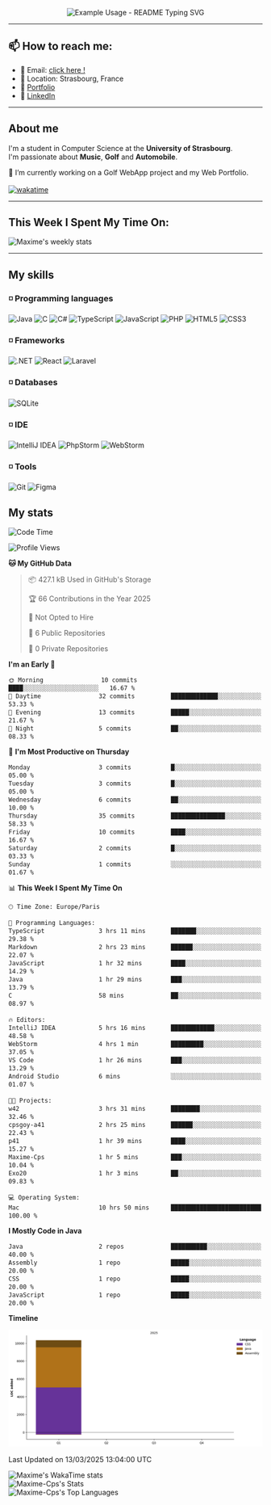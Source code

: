
<p align="center">
  <img src="https://readme-typing-svg.demolab.com/?lines=Hi+!;I'm+Maxime+Chapuis;Feel+free+to+take+a+look+at+my+GitHub+Profile&font=Fira%20Code&center=true&width=380&height=50&duration=4000&pause=1000" alt="Example Usage - README Typing SVG">
</p>

---

##  📫 How to reach me:

  - 📧 Email: [click here !](maxime.chapuis60@gmail.com)
  - 📌 Location: Strasbourg, France
  - 📝 [Portfolio](https://myportfolio-maxime-chapuis.vercel.app/)
  - 📝 [LinkedIn](https://www.linkedin.com/in/maxime-chapuis-1b1b3b1b3/)

---

## About me

I'm a student in Computer Science at the **University of Strasbourg**.
<br>
I'm passionate about **Music**, **Golf** and **Automobile**.

🔭 I’m currently working on a Golf WebApp project and my Web Portfolio.
<br>
<br>
[![wakatime](https://wakatime.com/badge/user/5f7eb571-b054-4c7e-825f-bf1e9160676b.svg)](https://wakatime.com/@5f7eb571-b054-4c7e-825f-bf1e9160676b)

---

## This Week I Spent My Time On:

![Maxime's weekly stats](https://myportfolio-maxime-chapuis.vercel.app/ressources/weekly_stats.svg)

---

## My skills

### ◽️ Programming languages

![Java](https://img.shields.io/badge/Java-007396?style=for-the-badge&logo=java&logoColor=white)
![C](https://img.shields.io/badge/C-00599C?style=for-the-badge&logo=&logoColor=white)
![C#](https://img.shields.io/badge/C%23-239120?style=for-the-badge&logo=c-sharp&logoColor=white)
![TypeScript](https://img.shields.io/badge/TypeScript-007ACC?style=for-the-badge&logo=typescript&logoColor=white)
![JavaScript](https://img.shields.io/badge/JavaScript-F7DF1E?style=for-the-badge&logo=javascript&logoColor=black)
![PHP](https://img.shields.io/badge/PHP-777BB4?style=for-the-badge&logo=php&logoColor=white)
![HTML5](https://img.shields.io/badge/HTML5-E34F26?style=for-the-badge&logo=html5&logoColor=white)
![CSS3](https://img.shields.io/badge/CSS3-1572B6?style=for-the-badge&logo=css3&logoColor=white)



### ◽️ Frameworks

![.NET](https://img.shields.io/badge/.NET-512BD4?style=for-the-badge&logo=.net&logoColor=white)
![React](https://img.shields.io/badge/React-0a7ea4?style=for-the-badge&logo=react&logoColor=white)
![Laravel](https://img.shields.io/badge/Laravel-DD0031?style=for-the-badge&logo=laravel&logoColor=white)

### ◽️ Databases

![SQLite](https://img.shields.io/badge/SQLite-4479A1?style=for-the-badge&logo=sqlite&logoColor=white)

### ◽️ IDE

![IntelliJ IDEA](https://img.shields.io/badge/IntelliJIDEA-000000?style=for-the-badge&logo=intellij-idea&logoColor=white)
![PhpStorm](https://img.shields.io/badge/PhpStorm-000000?style=for-the-badge&logo=phpstorm&logoColor=white)
![WebStorm](https://img.shields.io/badge/WebStorm-000000?style=for-the-badge&logo=webstorm&logoColor=white)

### ◽️ Tools

![Git](https://img.shields.io/badge/Git-F05032?style=for-the-badge&logo=git&logoColor=white)
![Figma](https://img.shields.io/badge/Figma-F05032?style=for-the-badge&logo=figma&logoColor=white)

## My stats

<!--START_SECTION:waka-->
![Code Time](http://img.shields.io/badge/Code%20Time-13%20hrs%204%20mins-blue)

![Profile Views](http://img.shields.io/badge/Profile%20Views-0-blue)

**🐱 My GitHub Data** 

> 📦 427.1 kB Used in GitHub's Storage 
 > 
> 🏆 66 Contributions in the Year 2025
 > 
> 🚫 Not Opted to Hire
 > 
> 📜 6 Public Repositories 
 > 
> 🔑 0 Private Repositories 
 > 
**I'm an Early 🐤** 

```text
🌞 Morning                10 commits          ████░░░░░░░░░░░░░░░░░░░░░   16.67 % 
🌆 Daytime                32 commits          █████████████░░░░░░░░░░░░   53.33 % 
🌃 Evening                13 commits          █████░░░░░░░░░░░░░░░░░░░░   21.67 % 
🌙 Night                  5 commits           ██░░░░░░░░░░░░░░░░░░░░░░░   08.33 % 
```
📅 **I'm Most Productive on Thursday** 

```text
Monday                   3 commits           █░░░░░░░░░░░░░░░░░░░░░░░░   05.00 % 
Tuesday                  3 commits           █░░░░░░░░░░░░░░░░░░░░░░░░   05.00 % 
Wednesday                6 commits           ██░░░░░░░░░░░░░░░░░░░░░░░   10.00 % 
Thursday                 35 commits          ███████████████░░░░░░░░░░   58.33 % 
Friday                   10 commits          ████░░░░░░░░░░░░░░░░░░░░░   16.67 % 
Saturday                 2 commits           █░░░░░░░░░░░░░░░░░░░░░░░░   03.33 % 
Sunday                   1 commits           ░░░░░░░░░░░░░░░░░░░░░░░░░   01.67 % 
```


📊 **This Week I Spent My Time On** 

```text
🕑︎ Time Zone: Europe/Paris

💬 Programming Languages: 
TypeScript               3 hrs 11 mins       ███████░░░░░░░░░░░░░░░░░░   29.38 % 
Markdown                 2 hrs 23 mins       ██████░░░░░░░░░░░░░░░░░░░   22.07 % 
JavaScript               1 hr 32 mins        ████░░░░░░░░░░░░░░░░░░░░░   14.29 % 
Java                     1 hr 29 mins        ███░░░░░░░░░░░░░░░░░░░░░░   13.79 % 
C                        58 mins             ██░░░░░░░░░░░░░░░░░░░░░░░   08.97 % 

🔥 Editors: 
IntelliJ IDEA            5 hrs 16 mins       ████████████░░░░░░░░░░░░░   48.58 % 
WebStorm                 4 hrs 1 min         █████████░░░░░░░░░░░░░░░░   37.05 % 
VS Code                  1 hr 26 mins        ███░░░░░░░░░░░░░░░░░░░░░░   13.29 % 
Android Studio           6 mins              ░░░░░░░░░░░░░░░░░░░░░░░░░   01.07 % 

🐱‍💻 Projects: 
w42                      3 hrs 31 mins       ████████░░░░░░░░░░░░░░░░░   32.46 % 
cpsgoy-a41               2 hrs 25 mins       ██████░░░░░░░░░░░░░░░░░░░   22.43 % 
p41                      1 hr 39 mins        ████░░░░░░░░░░░░░░░░░░░░░   15.27 % 
Maxime-Cps               1 hr 5 mins         ███░░░░░░░░░░░░░░░░░░░░░░   10.04 % 
Exo20                    1 hr 3 mins         ██░░░░░░░░░░░░░░░░░░░░░░░   09.83 % 

💻 Operating System: 
Mac                      10 hrs 50 mins      █████████████████████████   100.00 % 
```

**I Mostly Code in Java** 

```text
Java                     2 repos             ██████████░░░░░░░░░░░░░░░   40.00 % 
Assembly                 1 repo              █████░░░░░░░░░░░░░░░░░░░░   20.00 % 
CSS                      1 repo              █████░░░░░░░░░░░░░░░░░░░░   20.00 % 
JavaScript               1 repo              █████░░░░░░░░░░░░░░░░░░░░   20.00 % 
```



**Timeline**

![Lines of Code chart](https://raw.githubusercontent.com/Maxime-Cps/Maxime-Cps/main/assets/bar_graph.png)


 Last Updated on 13/03/2025 13:04:00 UTC
<!--END_SECTION:waka-->

![Maxime's WakaTime stats](https://github-readme-stats-maximes-projects-0d1947d9.vercel.app/api/wakatime?username=M3SSM0CKY)
<br>
![Maxime-Cps's Stats](https://github-readme-stats-maximes-projects-0d1947d9.vercel.app/api?username=Maxime-Cps&theme=blueberry&show_icons=true&hide_border=false&count_private=false)
<br>
![Maxime-Cps's Top Languages](https://github-readme-stats-maximes-projects-0d1947d9.vercel.app/api/top-langs/?username=Maxime-Cps&theme=blueberry&show_icons=true&hide_border=false&layout=compact)

<!--
**Maxime-Cps/Maxime-Cps** is a ✨ _special_ ✨ repository because its `README.md` (this file) appears on your GitHub profile.

Here are some ideas to get you started:

- 🔭 I’m currently working on ...
- 🌱 I’m currently learning ...
- 👯 I’m looking to collaborate on ...
- 🤔 I’m looking for help with ...
- 💬 Ask me about ...
- 📫 How to reach me: ...
- 😄 Pronouns: ...
- ⚡ Fun fact: ...
-->
